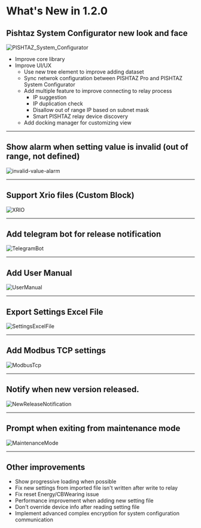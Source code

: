 # What's New in 1.2.0

## Pishtaz System Configurator new look and face

![PISHTAZ_System_Configurator](../../images/release-notes/v1.2.0/PISHTAZ_System_Configurator.png)

- Improve core library
- Improve UI/UX
    - Use new tree element to improve adding dataset 
    - Sync netwrok configuration between PISHTAZ Pro and PISHTAZ System Configurator
    - Add multiple feature to improve connecting to relay process
        - IP suggestion
        - IP duplication check
        - Disallow out of range IP based on subnet mask
        - Smart PISHTAZ relay device discovery 
    - Add docking manager for customizing view

---

## Show alarm when setting value is invalid (out of range, not defined) 

![invalid-value-alarm](../../images/release-notes/v1.2.0/InvalidValueAlarm.png)

---

## Support Xrio files (Custom Block)

![XRIO](../../images/release-notes/v1.2.0/XRIO.png)

---

## Add telegram bot for release notification

![TelegramBot](../../images/release-notes/v1.2.0/TelegramBot.jpg)

---

## Add User Manual 

![UserManual](../../images/release-notes/v1.2.0/UserManual.png)

---

## Export Settings Excel File

![SettingsExcelFile](../../images/release-notes/v1.2.0/SettingsExcelFile.png)

---

## Add Modbus TCP settings 

![ModbusTcp](../../images/release-notes/v1.2.0/ModbusTcp.png)

---

## Notify when new version released.

![NewReleaseNotification](../../images/release-notes/v1.2.0/NewReleaseNotification.png)

---

## Prompt when exiting from maintenance mode 

![MaintenanceMode](../../images/release-notes/v1.2.0/MaintenanceMode.png)

---

## Other improvements
- Show progressive loading when possible
- Fix new settings from imported file isn't written after write to relay
- Fix reset Energy/CBWearing issue
- Performance improvement when adding new setting file 
- Don't override device info after reading setting file 
- Implement advanced complex encryption for system configuration communication 
